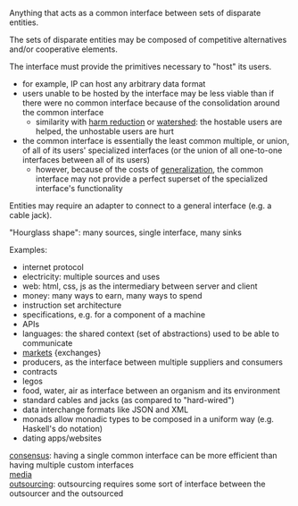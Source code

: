 Anything that acts as a common interface between sets of disparate entities.

The sets of disparate entities may be composed of competitive alternatives and/or cooperative elements.

The interface must provide the primitives necessary to "host" its users.
- for example, IP can host any arbitrary data format
- users unable to be hosted by the interface may be less viable than if there were no common interface because of the consolidation around the common interface
	- similarity with [harm reduction](Harm%20reduction.md) or [watershed](Watershed.md): the hostable users are helped, the unhostable users are hurt
- the common interface is essentially the least common multiple, or union, of all of its users' specialized interfaces (or the union of all one-to-one interfaces between all of its users)
	- however, because of the costs of [generalization](Abstraction.md#generalization), the common interface may not provide a perfect superset of the specialized interface's functionality

Entities may require an adapter to connect to a general interface (e.g. a cable jack).

"Hourglass shape": many sources, single interface, many sinks

Examples:
- internet protocol
- electricity: multiple sources and uses
- web: html, css, js as the intermediary between server and client
- money: many ways to earn, many ways to spend
- instruction set architecture
- specifications, e.g. for a component of a machine
- APIs
- languages: the shared context (set of abstractions) used to be able to communicate
- [markets](Markets.md) {exchanges}
- producers, as the interface between multiple suppliers and consumers
- contracts
- legos
- food, water, air as interface between an organism and its environment
- standard cables and jacks (as compared to "hard-wired")
- data interchange formats like JSON and XML
- monads allow monadic types to be composed in a uniform way (e.g. Haskell's do notation)
- dating apps/websites

[consensus](Diversity.md#consensus): having a single common interface can be more efficient than having multiple custom interfaces\
[media](Media.md)\
[outsourcing](Outsourcing.md): outsourcing requires some sort of interface between the outsourcer and the outsourced
